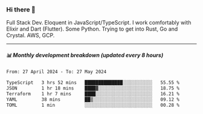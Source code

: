 ### Hi there 👋

Full Stack Dev. Eloquent in JavaScript/TypeScript. I work comfortably with Elixir and Dart (Flutter). Some Python. Trying to get into Rust, Go and Crystal. AWS, GCP.

***

##### 📊 Monthly development breakdown (updated every 8 hours)

<!--START_SECTION:waka-->

```txt
From: 27 April 2024 - To: 27 May 2024

TypeScript   3 hrs 52 mins   ██████████████░░░░░░░░░░░   55.55 %
JSON         1 hr 18 mins    ████▓░░░░░░░░░░░░░░░░░░░░   18.75 %
Terraform    1 hr 7 mins     ████░░░░░░░░░░░░░░░░░░░░░   16.21 %
YAML         38 mins         ██▒░░░░░░░░░░░░░░░░░░░░░░   09.12 %
TOML         1 min           ░░░░░░░░░░░░░░░░░░░░░░░░░   00.28 %
```

<!--END_SECTION:waka-->
